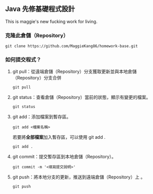 ## Java 先修基礎程式設計
This is maggie's new fucking work for living.

### 克隆此倉儲（Repository）
```
git clone https://github.com/MaggieKang86/homework-base.git
```
### 如何提交程式？

1. git pull：從遠端倉儲（Repository）分支獲取更新並與本地倉儲（Repository）分支合併
    ```
    git pull
    ```

2. git status：查看倉儲（Repository）當前的狀態，顯示有變更的檔案。
   ```
   git status
   ```

4. git add：添加檔案到暫存區。
   ```
   git add <檔案名稱>
   ```
   
   若要將**全部檔案**加入暫存區，可以使用 git add .
   ```
   git add .
   ```
   
5. git commit：提交暫存區到本地倉儲（Repository）。
   ```
   git commit -m '<填寫提交說明>'
   ```

6. git push：將本地分支的更新，推送到遠端倉儲（Repository）上 。
   ```
   git push
   ```   
